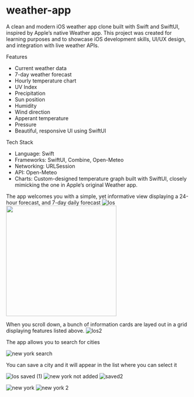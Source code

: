 # weather-app
A clean and modern iOS weather app clone built with Swift and SwiftUI, inspired by Apple’s native Weather app. This project was created for learning purposes and to showcase iOS development skills, UI/UX design, and integration with live weather APIs.

Features

- Current weather data
- 7-day weather forecast
- Hourly temperature chart
- UV Index
- Precipitation
- Sun position
- Humidity
- Wind direction
- Apperant temperature
- Pressure
- Beautiful, responsive UI using SwiftUI


Tech Stack

- Language: Swift
- Frameworks: SwiftUI, Combine, Open-Meteo
- Networking: URLSession
- API: Open-Meteo
- Charts: Custom-designed temperature graph built with SwiftUI, closely mimicking the one in Apple’s original Weather app.

The app welcomes you with a simple, yet informative view displaying a 24-hour forecast, and 7-day daily forecast
![los](https://github.com/user-attachments/assets/8ed81925-9c07-4d18-a4f1-de92059974a6)
<img src="https://github.com/user-attachments/assets/8ed81925-9c07-4d18-a4f1-de92059974a6" width="300">

When you scroll down, a bunch of information cards are layed out in a grid displaying features listed above.
![los2](https://github.com/user-attachments/assets/7ba10b85-8fb7-44f0-9be2-1400732549ca)


The app allows you to search for cities

![new york search](https://github.com/user-attachments/assets/5d471734-d814-47f8-aed7-0047c4308f1a)

You can save a city and it will appear in the list where you can select it

![los saved (1)](https://github.com/user-attachments/assets/d8373e6c-9696-4d14-8b51-ae34392c5e21)
![new york not added](https://github.com/user-attachments/assets/5318d63c-3f1f-4853-b518-de15bd38165d)
![saved2](https://github.com/user-attachments/assets/1e5c27ec-4b65-4d23-a4db-87e7c96ce0b6)

![new york](https://github.com/user-attachments/assets/cc12c2ce-d00d-41e7-b3f6-31467422b644)
![new york 2](https://github.com/user-attachments/assets/af02f943-fd42-4181-84b9-ff6e1582e9a1)
